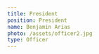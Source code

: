 ```yaml
---
title: President
position: President
name: Benjamin Arias
photo: /assets/officer2.jpg
type: Officer
---
```


